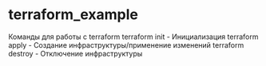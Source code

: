 # terraform_example
Команды для работы с terraform
terraform init - Инициализация
terraform apply - Создание инфраструктуры/применение изменений
terraform destroy - Отключение инфраструктуры